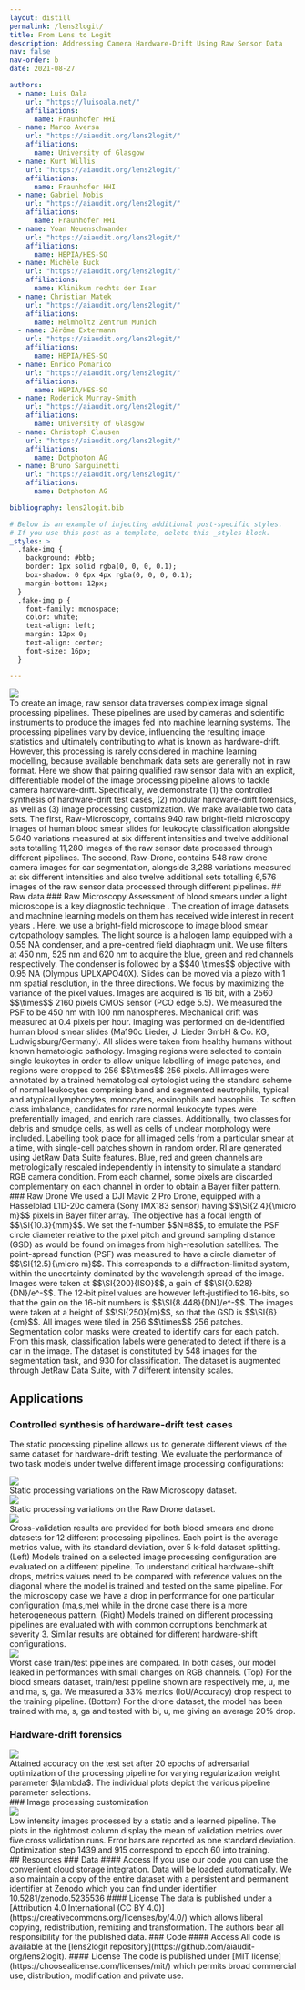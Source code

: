 ```yaml
---
layout: distill
permalink: /lens2logit/
title: From Lens to Logit
description: Addressing Camera Hardware-Drift Using Raw Sensor Data
nav: false
nav-order: b
date: 2021-08-27

authors:
  - name: Luis Oala
    url: "https://luisoala.net/"
    affiliations:
      name: Fraunhofer HHI
  - name: Marco Aversa
    url: "https://aiaudit.org/lens2logit/"
    affiliations:
      name: University of Glasgow
  - name: Kurt Willis
    url: "https://aiaudit.org/lens2logit/"
    affiliations:
      name: Fraunhofer HHI
  - name: Gabriel Nobis
    url: "https://aiaudit.org/lens2logit/"
    affiliations:
      name: Fraunhofer HHI
  - name: Yoan Neuenschwander
    url: "https://aiaudit.org/lens2logit/"
    affiliations:
      name: HEPIA/HES-SO
  - name: Michèle Buck
    url: "https://aiaudit.org/lens2logit/"
    affiliations:
      name: Klinikum rechts der Isar
  - name: Christian Matek
    url: "https://aiaudit.org/lens2logit/"
    affiliations:
      name: Helmholtz Zentrum Munich
  - name: Jérôme Extermann
    url: "https://aiaudit.org/lens2logit/"
    affiliations:
      name: HEPIA/HES-SO
  - name: Enrico Pomarico
    url: "https://aiaudit.org/lens2logit/"
    affiliations:
      name: HEPIA/HES-SO
  - name: Roderick Murray-Smith
    url: "https://aiaudit.org/lens2logit/"
    affiliations:
      name: University of Glasgow
  - name: Christoph Clausen
    url: "https://aiaudit.org/lens2logit/"
    affiliations:
      name: Dotphoton AG
  - name: Bruno Sanguinetti
    url: "https://aiaudit.org/lens2logit/"
    affiliations:
      name: Dotphoton AG

bibliography: lens2logit.bib

# Below is an example of injecting additional post-specific styles.
# If you use this post as a template, delete this _styles block.
_styles: >
  .fake-img {
    background: #bbb;
    border: 1px solid rgba(0, 0, 0, 0.1);
    box-shadow: 0 0px 4px rgba(0, 0, 0, 0.1);
    margin-bottom: 12px;
  }
  .fake-img p {
    font-family: monospace;
    color: white;
    text-align: left;
    margin: 12px 0;
    text-align: center;
    font-size: 16px;
  }

---
```

<!---[**Code**](https://github.com/aiaudit-org/lens2logit)--->
<!---[**Data**](https://github.com/aiaudit-org/lens2logit/blob/master/utils/base.py)--->
<!---[**Interactive experiment browser**](http://deplo-mlflo-1ssxo94f973sj-890390d809901dbf.elb.eu-central-1.amazonaws.com/#/)--->
<!---<d-cite key="gregor2015draw"></d-cite>--->
<div class="row mt-3">
    <div class="col-sm mt-3 mt-md-0">
        <img class="img-fluid rounded z-depth-1" src="{{ site.baseurl }}/assets/img/lens2logit/pmflow8.png" data-zoomable>
    </div>
</div>
To create an image, raw sensor data traverses complex image signal processing pipelines. These pipelines are used by cameras and scientific instruments to produce the images fed into machine learning systems. The processing pipelines vary by device, influencing the resulting image statistics and ultimately contributing to what is known as hardware-drift. However, this processing is rarely considered in machine learning modelling, because available benchmark data sets are generally not in raw format. Here we show that pairing qualified raw sensor data with an explicit, differentiable model of the image processing pipeline allows to tackle camera hardware-drift. Specifically, we demonstrate (1) the controlled synthesis of hardware-drift test cases, (2) modular hardware-drift forensics, as well as (3) image processing customization. We make available two data sets. The first, Raw-Microscopy, contains 940 raw bright-field microscopy images of human blood smear slides for leukocyte classification alongside 5,640 variations measured at six different intensities and twelve additional sets totalling 11,280 images of the raw sensor data processed through different pipelines. The second, Raw-Drone, contains 548 raw drone camera images for car segmentation, alongside 3,288 variations measured at six different intensities and also twelve additional sets totalling 6,576 images of the raw sensor data processed through different pipelines.
<!---## Methods--->
## Raw data
### Raw Microscopy
Assessment of blood smears under a light microscope is a key diagnostic technique <d-cite key="Bain2005"></d-cite>. The creation of image datasets and machnine learning models on them has received wide interest in recent years <d-cite key="Scotti2011"></d-cite><d-cite key="Matek2019"></d-cite><d-cite key="Ayyappan2020"></d-cite>. Here, we use a bright-field microscope to image blood smear cytopathology samples. The light source is a halogen lamp equipped with a 0.55 NA condenser, and a pre-centred field diaphragm unit. We use filters at 450 nm, 525 nm and 620 nm to acquire the blue, green and red channels respectively. The condenser is followed by a $$40 \times$$ objective with 0.95 NA (Olympus UPLXAPO40X). Slides can be moved via a piezo with 1 nm spatial resolution, in the three directions. We focus by maximizing the variance of the pixel values. Images are acquired is 16 bit, with a 2560 $$\times$$ 2160 pixels CMOS sensor (PCO edge 5.5). We measured the PSF to be 450 nm with 100 nm nanospheres. Mechanical drift was measured at 0.4 pixels per hour. Imaging was performed on de-identified human blood smear slides (Ma190c Lieder, J. Lieder GmbH & Co. KG, Ludwigsburg/Germany). All slides were taken from healthy humans without known hematologic pathology. Imaging regions were selected to contain single leukoytes in order to allow unique labelling of image patches, and regions were cropped to 256 $$\times$$ 256 pixels. All images were annotated by a trained hematological cytologist using the standard scheme of normal leukocytes comprising band and segmented neutrophils, typical and atypical lymphocytes, monocytes, eosinophils and basophils <d-cite key="longanbach2016rodak"></d-cite>. To soften class imbalance, candidates for rare normal leukocyte types were preferentially imaged, and enrich rare classes. Additionally, two classes for debris and smudge cells, as well as cells of unclear morphology were included. Labelling took place for all imaged cells from a particular smear at a time, with single-cell patches shown in random order. RI are generated using JetRaw Data Suite features. Blue, red and green channels are metrologically rescaled independently in intensity to simulate a standard RGB camera condition. From each channel, some pixels are discarded complementary on each channel in order to obtain a Bayer filter pattern.
### Raw Drone
We used a DJI Mavic 2 Pro Drone, equipped with a Hasselblad L1D-20c camera (Sony IMX183 sensor) having $$\SI{2.4}{\micro m}$$ pixels in Bayer filter array. The objective has a focal length of $$\SI{10.3}{mm}$$. We set the f-number $$N=8$$, to emulate the PSF circle diameter relative to the pixel pitch and ground sampling distance (GSD) as would be found on images from high-resolution satellites. The point-spread function (PSF) was measured to have a circle diameter of $$\SI{12.5}{\micro m}$$. This corresponds to a diffraction-limited system, within the uncertainty dominated by the wavelength spread of the image. Images were taken at $$\SI{200}{ISO}$$, a gain of $$\SI{0.528}{DN}/e^-$$. The 12-bit pixel values are however left-justified to 16-bits, so that the gain on the 16-bit numbers is $$\SI{8.448}{DN}/e^-$$. The images were taken at a height of $$\SI{250}{m}$$, so that the GSD is $$\SI{6}{cm}$$. All images were tiled in 256  $$\times$$ 256 patches. Segmentation color masks were created to identify cars for each patch. From this mask, classification labels were generated to detect if there is a car in the image. The dataset is constituted by 548 images for the segmentation task, and 930 for classification. The dataset is augmented through JetRaw Data Suite, with 7 different intensity scales. 

## Applications
### Controlled synthesis of hardware-drift test cases
The static processing pipeline allows us to generate different views of the same dataset for hardware-drift testing. We evaluate the performance of two task models under twelve different image processing configurations:
<div class="row mt-3">
    <div class="col-sm mt-3 mt-md-0">
        <img class="img-fluid rounded z-depth-1" src="{{ site.baseurl }}/assets/img/lens2logit/ABpipelines_Microscopy.png" data-zoomable>
    </div>
</div>
<div class="caption">
    Static processing variations on the Raw Microscopy dataset.
</div>

<div class="row mt-3">
    <div class="col-sm mt-3 mt-md-0">
        <img class="img-fluid rounded z-depth-1" src="{{ site.baseurl }}/assets/img/lens2logit/ABpipelines_Drone.png" data-zoomable>
    </div>
</div>
<div class="caption">
     Static processing variations on the Raw Drone dataset.
</div>

<div class="row mt-3">
    <div class="col-sm mt-3 mt-md-0">
        <img class="img-fluid rounded z-depth-1" src="{{ site.baseurl }}/assets/img/lens2logit/1.png" data-zoomable>
    </div>
</div>
<div class="caption">
    Cross-validation results are provided for both blood smears and drone datasets for 12 different processing pipelines. Each point is the average metrics value, with its standard deviation, over 5 k-fold dataset splitting. (Left) Models trained on a selected image processing configuration are evaluated on a different pipeline.  To understand critical hardware-shift drops, metrics values need to be compared with reference values on the diagonal where the model is trained and tested on the same pipeline. For the microscopy case we have a drop in performance for one particular configuration (ma,s,me) while in the drone case there is a more heterogeneous pattern. (Right) Models trained on different processing pipelines are evaluated with with common corruptions benchmark at severity 3. Similar results are obtained for different hardware-shift configurations.
</div>

<div class="row mt-3">
    <div class="col-sm mt-3 mt-md-0">
        <img class="img-fluid rounded z-depth-1" src="{{ site.baseurl }}/assets/img/lens2logit/1_1.png" data-zoomable>
    </div>
</div>
<div class="caption">
    Worst case train/test pipelines are compared. In both cases, our model leaked in performances with small changes on RGB channels. (Top) For the blood smears dataset, train/test pipeline shown are respectively me, u, me and ma, s, ga. We measured a 33% metrics (IoU/Accuracy) drop respect to the training pipeline. (Bottom) For the drone dataset, the model has been trained with ma, s, ga and tested with bi, u, me giving an average 20% drop. 
</div>

### Hardware-drift forensics
<div class="row mt-3">
    <div class="col-sm mt-3 mt-md-0">
        <img class="img-fluid rounded z-depth-1" src="{{ site.baseurl }}/assets/img/lens2logit/2.png" data-zoomable>
    </div>
</div>
<div class="caption">
    Attained accuracy on the test set after 20 epochs of adversarial optimization of the processing pipeline for varying regularization weight parameter $\lambda$. 
    The individual plots depict the various pipeline parameter selections.
</div>
### Image processing customization
<div class="row mt-3">
    <div class="col-sm mt-3 mt-md-0">
        <img class="img-fluid rounded z-depth-1" src="{{ site.baseurl }}/assets/img/lens2logit/3.png" data-zoomable>
    </div>
</div>
<div class="caption">
    Low intensity images processed by a static and a learned pipeline. The plots in the rightmost column display the mean of validation metrics over five cross validation runs. Error bars are reported as one standard deviation. Optimization step 1439 and 915 correspond to epoch 60 into training.
</div>
## Resources
### Data
#### Access
If you use our code you can use the convenient cloud storage integration. Data will be loaded automatically.
We also maintain a copy of the entire dataset with a persistent and permanent identifier at Zenodo which you can find under identifier 10.5281/zenodo.5235536
#### License
The data is published under a [Attribution 4.0 International (CC BY 4.0)](https://creativecommons.org/licenses/by/4.0/) which allows liberal copying, redistribution, remixing and transformation.
The authors bear all responsibility for the published data.
### Code
#### Access
All code is available at the [lens2logit repository](https://github.com/aiaudit-org/lens2logit).
#### License
The code is published under [MIT license](https://choosealicense.com/licenses/mit/) which permits broad commercial use, distribution, modification and private use.
